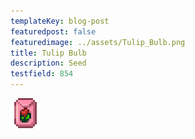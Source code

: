 ```yaml
---
templateKey: blog-post
featuredpost: false
featuredimage: ../assets/Tulip_Bulb.png
title: Tulip Bulb
description: Seed
testfield: 854
---
```

![Tulip Bulb](../assets/Tulip_Bulb.png)